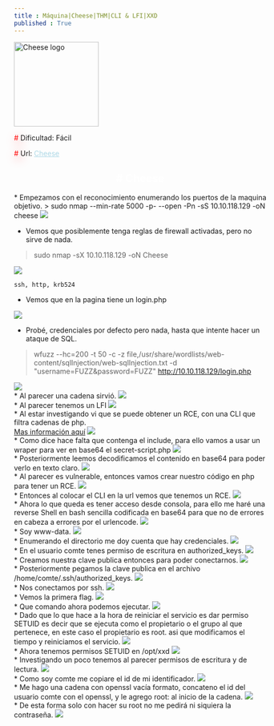 ```yaml
---
title : Máquina|Cheese|THM|CLI & LFI|XXD
published : True
---
```



<div class="contenedor imgc">
    <img class="imgc" src="imgs/Cheese/logCheese.jpg" style="width: 169px" alt="Cheese logo">
    <div> 
        <p><font color="red" style="text-shadow: 5px 5px 20px red;">#</font> Dificultad: Fácil </p>
        <p><font color="red" style="text-shadow: 5px 5px 20px red;">#</font> Url: <a href="https://tryhackme.com/r/room/cheesectfv10" style="color: lightblue;">Cheese</a></p>
    </div>
</div>
 


<h2><font color="white"><center> # Cheese</center></font></h2>
* Empezamos con el reconocimiento enumerando los puertos de la maquina objetivo.
> sudo nmap --min-rate 5000 -p- --open -Pn -sS 10.10.118.129 -oN cheese

<img src="imgs/Cheese/Cheese0.png">


* Vemos que posiblemente tenga reglas de firewall activadas, pero no sirve de nada.
> sudo nmap -sX 10.10.118.129 -oN Cheese

<img src="imgs/Cheese/Cheese1.png">

`ssh, http, krb524`

* Vemos que en la pagina tiene un login.php

<img src="imgs/Cheese/Cheese2.png">

<br>

* Probé, credenciales por defecto pero nada, hasta que intente hacer un ataque de SQL.
> wfuzz --hc=200 -t 50 -c -z file,/usr/share/wordlists/web-content/sqlInjection/web-sqlInjection.txt -d "username=FUZZ&password=FUZZ" http://10.10.118.129/login.php

<img src="imgs/Cheese/Cheese3.png">


<br>
* Al parecer una cadena sirvió.

<img src="imgs/Cheese/Cheese4.png">


<br>
* Al parecer tenemos un LFI

<img src="imgs/Cheese/Cheese5.png">


<br>
* Al estar investigando vi que se puede obtener un RCE, con una CLI que filtra cadenas de php.
<br>
<a href="https://github.com/synacktiv/php_filter_chain_generator">Mas información aquí</a>

<img src="imgs/Cheese/Cheese7.png">

<br>
* Como dice hace falta que contenga el include, para ello vamos a usar un wraper para ver en base64 el secret-script.php

<img src="imgs/Cheese/Cheese8.png">

<br>
* Posteriormente leemos decodificamos el contenido en base64 para poder verlo en texto claro.

<img src="imgs/Cheese/Cheese9.png">

<br>
* Al parecer es vulnerable, entonces vamos crear nuestro código en php para tener un RCE.

<img src="imgs/Cheese/Cheese10.png">

<br>
* Entonces al colocar el CLI en la url vemos que tenemos un RCE.

<img src="imgs/Cheese/Cheese11.png">

<br>
* Ahora lo que queda es tener acceso desde consola, para ello me haré una reverse Shell en bash sencilla codificada en base64 para que no de errores en cabeza a errores por el urlencode.

<img src="imgs/Cheese/Cheese12.png">

<br>
* Soy www-data.

<img src="imgs/Cheese/Cheese13.png">

<br>
* Enumerando el directorio me doy cuenta que hay credenciales.

<img src="imgs/Cheese/Cheese14.png">

<br>
* En el usuario comte tenes permiso de escritura en authorized_keys.

<img src="imgs/Cheese/Cheese15.png">

<br>
* Creamos nuestra clave publica entonces para poder conectarnos.

<img src="imgs/Cheese/Cheese16.png">

<br>
* Posteriormente pegamos la clave publica en el archivo /home/comte/.ssh/authorized_keys.

<img src="imgs/Cheese/Cheese17.png">

<br>
* Nos conectamos por ssh.

<img src="imgs/Cheese/Cheese18.png">

<br>
* Vemos la primera flag.

<img src="imgs/Cheese/Cheese19.png">

<br>
* Que comando ahora podemos ejecutar.

<img src="imgs/Cheese/Cheese20.png">

<br>
* Dado que lo que hace a la hora de reiniciar el servicio es dar permiso SETUID es decir que se ejecuta como el propietario o el grupo al que pertenece, en este caso el propietario es root.
asi que modificamos el tiempo y reiniciamos el servicio.

<img src="imgs/Cheese/Cheese21.png">

<br>
* Ahora tenemos permisos SETUID en /opt/xxd

<img src="imgs/Cheese/Cheese22.png">

<br>
* Investigando un poco tenemos al parecer permisos de escritura y de lectura.

<img src="imgs/Cheese/Cheese23.png">

<br>
* Como soy comte me copiare el id de mi identificador.

<img src="imgs/Cheese/Cheese24.png">

<br>
* Me hago una cadena con openssl vacía formato, concateno el id del usuario comte con el openssl, y le agrego root: al inicio de la cadena.

<img src="imgs/Cheese/Cheese26.png">

<br>
* De esta forma solo con hacer su root no me pedirá ni siquiera la contraseña.

<img src="imgs/Cheese/Cheese27.png">

